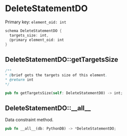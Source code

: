 # DeleteStatementDO

Primary key: `element_oid: int`

```rust
schema DeleteStatementDO {
  targets_size: int,
  @primary element_oid: int
}
```
## DeleteStatementDO::getTargetsSize

```java
/**
* @brief gets the targets size of this element.
* @return int
*/
```
```rust
pub fn getTargetsSize(self: DeleteStatementDO) -> int;
```
## DeleteStatementDO::\_\_all\_\_

Data constraint method.

```rust
pub fn __all__(db: PythonDB) -> *DeleteStatementDO;
```

